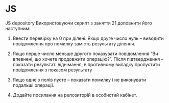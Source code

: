# JS

JS depository
Використовуючи скрипт з заняття 21 доповнити його наступним:

1. Ввести перевірку на 0 при ділені. Якщо друге число нуль – виводити повідомлення про помилку замість результату ділення.

2. Якщо перше число меньше другого показувати повідомлення “Ви впевнені, що хочете продовжити операцію?”. Після підтвердження – показати результат. віднімання, в противному випадку пропустити повідомлення з показом результату

3. Якщо одне з полів пусте – показати помилку і не виконувати подальші операції.

4. Додайте посилання на репозиторій в особистий кабінет.
